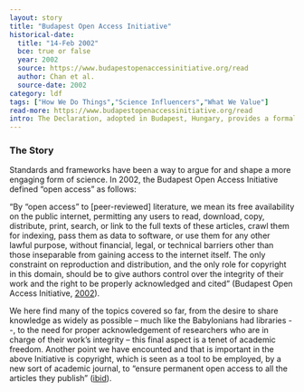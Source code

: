 ```yaml
---
layout: story
title: "Budapest Open Access Initiative"
historical-date:
  title: "14-Feb 2002"
  bce: true or false
  year: 2002
  source: https://www.budapestopenaccessinitiative.org/read
  author: Chan et al.
  source-date: 2002
category: ldf
tags: ["How We Do Things","Science Influencers","What We Value"]
read-more: https://www.budapestopenaccessinitiative.org/read
intro: The Declaration, adopted in Budapest, Hungary, provides a formal definition for "open access."
---
```

### The Story
Standards and frameworks have been a way to argue for and shape a more engaging form of science. In 2002, the Budapest Open Access Initiative defined “open access” as follows:

“By “open access” to [peer-reviewed] literature, we mean its free availability on the public internet, permitting any users to read, download, copy, distribute, print, search, or link to the full texts of these articles, crawl them for indexing, pass them as data to software, or use them for any other lawful purpose, without financial, legal, or technical barriers other than those inseparable from gaining access to the internet itself. The only constraint on reproduction and distribution, and the only role for copyright in this domain, should be to give authors control over the integrity of their work and the right to be properly acknowledged and cited” (Budapest Open Access Initiative, [2002](https://www.budapestopenaccessinitiative.org/read)).

We here find many of the topics covered so far, from the desire to share knowledge as widely as possible – much like the Babylonians had libraries --, to the need for proper acknowledgement of researchers who are in charge of their work’s integrity – this final aspect is a tenet of academic freedom. Another point we have encounted and that is important in the above Initiative is copyright, which is seen as a tool to be employed, by a new sort of academic journal, to “ensure permanent open access to all the articles they publish” ([ibid](https://www.budapestopenaccessinitiative.org/read)).
